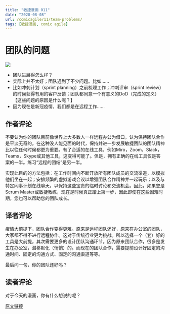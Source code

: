 ```yaml
---
title: "敏捷漫画 011"
date: "2020-08-08"
url: /comicagile/11/team-problems/
tags: [敏捷漫画, comic agile]
---
```


# 团队的问题

![](/images/comicagile/comicagile-11.png)

- 团队进展得怎么样？
- 实际上并不太好；团队遇到了不少问题。比如……
- 比如冲刺计划（sprint planning）之前梳理工作；冲刺评审（sprint review）的时候获得有用的客户反馈；团队都同意一个有意义的DoD（完成的定义）【这些问题的原因是什么呢？】
- 因为现在是新冠疫情，我们都是在远程工作……

## 作者评论

不要认为你的团队目前像世界上大多数人一样远程办公为借口，认为保持团队合作是平淡无奇的。在这种没人能见面的时代，保持并进一步发展敏捷团队的团队精神比以往任何时候都更为重要。有了合适的在线工具，例如Miro，Zoom，Slack，Teams，Skype或其他工具，这变得可能了。但是，拥有正确的在线工具仅是答案的一半。练习“远程的团结”是另一半。

实现此目的的方法包括：在工作时间内不断开放所有团队成员的交流渠道，以模拟他们坐在一起；安排频繁的虚拟游戏会议以增强团队合作精神并一起玩乐；以及与特定同事计划在线聊天，以保持这些宝贵的临时讨论和交流机会。因此，如果您是Scrum Master或敏捷教练，现在是时候真正踏上第一步，因此即使在这些困难时期，您也可以帮助您的团队成长。

## 译者评论

疫情大前提下，团队合作变得更难。原来是远程团队还好，原来在办公室的团队，大家都不得不进行远程协作。这对于传统行业更为挑战。所以选择一个（套）好的工具是大前提，其次需要更多的设计团队沟通环节。因为原来团队合作，很多是发生在办公室，潜移默化（悄悄）的。而现在的团队合作，需要提前设计好固定的沟通时间、固定的沟通方式、固定的沟通渠道等等。

最后问一句，你的团队还好吗？

## 读者评论
对于今天的漫画，你有什么想说的呢？

[原文链接](https://noe-nygaard.dk/comicagile/comic/team-problems-2/)